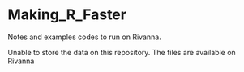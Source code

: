 # Making_R_Faster
Notes and examples codes to run on Rivanna.


Unable to store the data on this repository. The files are available on Rivanna
